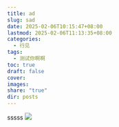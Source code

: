 ```yaml
---
title: ad
slug: sad
date: 2025-02-06T10:15:47+08:00
lastmod: 2025-02-06T11:13:35+08:00
categories:
  - 行见
tags:
  - 测试你啊啊
toc: true
draft: false
cover: 
images: 
share: "true"
dir: posts
---
```




<!--more-->

sssss
![](/images/file-20250206102536176.png)